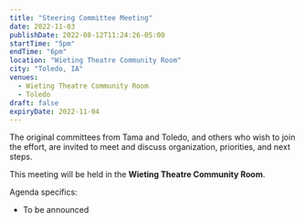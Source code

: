 ```yaml
---
title: "Steering Committee Meeting"
date: 2022-11-03
publishDate: 2022-08-12T11:24:26-05:00
startTime: "5pm"
endTime: "6pm"
location: "Wieting Theatre Community Room"
city: "Toledo, IA"
venues:
  - Wieting Theatre Community Room
  - Toledo
draft: false
expiryDate: 2022-11-04
--- 
```


The original committees from Tama and Toledo, and others who wish to join the effort, are invited to meet and discuss organization, priorities, and next steps.

This meeting will be held in the **Wieting Theatre Community Room**.

Agenda specifics:

  - To be announced
  
<!-- {{< embed-pdf url="../../pdfs/Healthy-Hometown-Agenda-for-Oct-2022.pdf" >}} --> 
 


  
 
